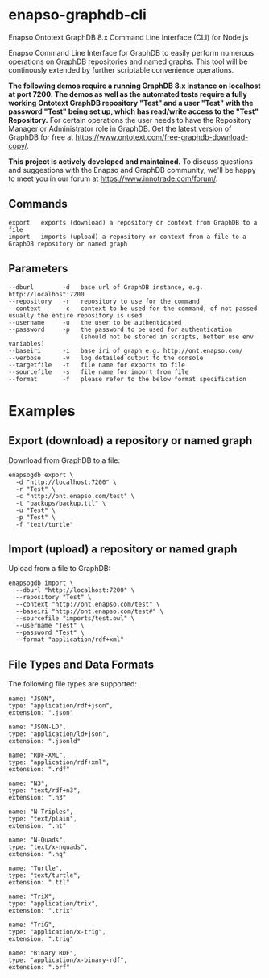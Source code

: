 # enapso-graphdb-cli
Enapso Ontotext GraphDB 8.x Command Line Interface (CLI) for Node.js

Enapso Command Line Interface for GraphDB to easily perform numerous operations on GraphDB repositories and named graphs. This tool will be continously extended by further scriptable convenience operations.

**The following demos require a running GraphDB 8.x instance on localhost at port 7200. The demos as well as the automated tests require a fully working Ontotext GraphDB repository "Test" and a user "Test" with the password "Test" being set up, which has read/write access to the "Test" Repository.** For certain operations the user needs to have the Repository Manager or Administrator role in GraphDB.
Get the latest version of GraphDB for free at https://www.ontotext.com/free-graphdb-download-copy/.

**This project is actively developed and maintained.**
To discuss questions and suggestions with the Enapso and GraphDB community, we'll be happy to meet you in our forum at https://www.innotrade.com/forum/.

## Commands
```
export   exports (download) a repository or context from GraphDB to a file
import   imports (upload) a repository or context from a file to a GraphDB repository or named graph
```
## Parameters
```
--dburl        -d   base url of GraphDB instance, e.g. http://localhost:7200
--repository   -r   repository to use for the command
--context      -c   context to be used for the command, of not passed usually the entire repository is used
--username     -u   the user to be authenticated
--password     -p   the password to be used for authentication
                    (should not be stored in scripts, better use env variables)
--baseiri      -i   base iri of graph e.g. http://ont.enapso.com/
--verbose      -v   log detailed output to the console
--targetfile   -t   file name for exports to file
--sourcefile   -s   file name for import from file
--format       -f   please refer to the below format specification
```

# Examples

## Export (download) a repository or named graph
Download from GraphDB to a file:
```
enapsogdb export \
  -d "http://localhost:7200" \
  -r "Test" \
  -c "http://ont.enapso.com/test" \
  -t "backups/backup.ttl" \
  -u "Test" \
  -p "Test" \
  -f "text/turtle"
```

## Import (upload) a repository or named graph
Upload from a file to GraphDB:
```
enapsogdb import \
  --dburl "http://localhost:7200" \
  --repository "Test" \
  --context "http://ont.enapso.com/test" \
  --baseiri "http://ont.enapso.com/test#" \
  --sourcefile "imports/test.owl" \
  --username "Test" \
  --password "Test" \
  --format "application/rdf+xml"
```

## File Types and Data Formats

The following file types are supported:
```
name: "JSON",
type: "application/rdf+json",
extension: ".json"

name: "JSON-LD",
type: "application/ld+json",
extension: ".jsonld"

name: "RDF-XML",
type: "application/rdf+xml",
extension: ".rdf"

name: "N3",
type: "text/rdf+n3",
extension: ".n3"

name: "N-Triples",
type: "text/plain",
extension: ".nt"

name: "N-Quads",
type: "text/x-nquads",
extension: ".nq"

name: "Turtle",
type: "text/turtle",
extension: ".ttl"

name: "TriX",
type: "application/trix",
extension: ".trix"

name: "TriG",
type: "application/x-trig",
extension: ".trig"

name: "Binary RDF",
type: "application/x-binary-rdf",
extension: ".brf"
```